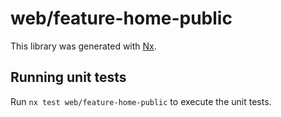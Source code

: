 # web/feature-home-public

This library was generated with [Nx](https://nx.dev).

## Running unit tests

Run `nx test web/feature-home-public` to execute the unit tests.
